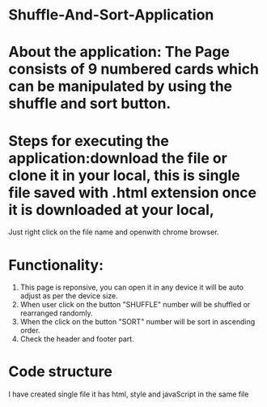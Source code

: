 # Shuffle-And-Sort-Application
# About the application: The Page consists of 9 numbered cards which can be manipulated by using the shuffle and sort button.

# Steps for executing the application:download the file or clone it in your local, this is single file saved with .html extension once it is downloaded at your local,
Just right click on the file name and openwith chrome browser.

# Functionality: 
1. This page is reponsive, you can open it in any device it will be auto adjust as per the device size.
2. When user click on the button "SHUFFLE" number will be shuffled or rearranged randomly.
3. When the click on the button "SORT" number will be sort in ascending order.
4. Check the header and footer part.


# Code structure
I have created single file it has html, style and javaScript in the same file
